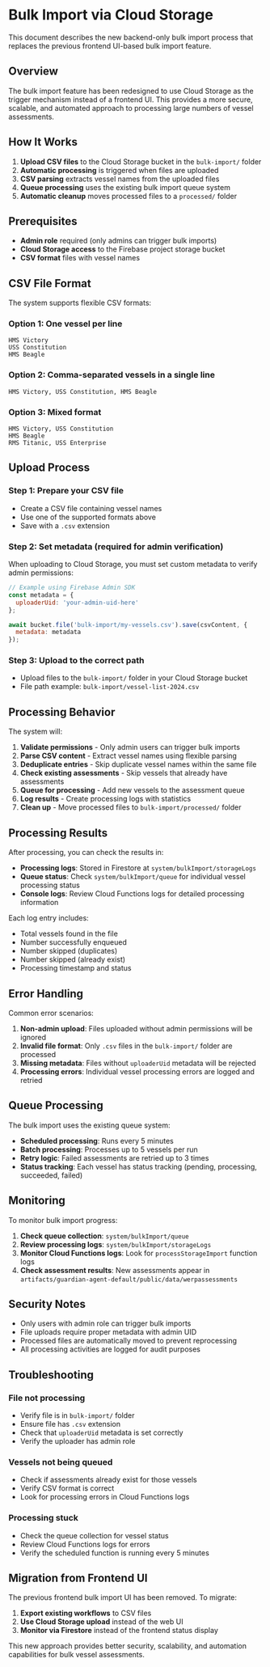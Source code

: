 # Bulk Import via Cloud Storage

This document describes the new backend-only bulk import process that replaces the previous frontend UI-based bulk import feature.

## Overview

The bulk import feature has been redesigned to use Cloud Storage as the trigger mechanism instead of a frontend UI. This provides a more secure, scalable, and automated approach to processing large numbers of vessel assessments.

## How It Works

1. **Upload CSV files** to the Cloud Storage bucket in the `bulk-import/` folder
2. **Automatic processing** is triggered when files are uploaded
3. **CSV parsing** extracts vessel names from the uploaded files
4. **Queue processing** uses the existing bulk import queue system
5. **Automatic cleanup** moves processed files to a `processed/` folder

## Prerequisites

- **Admin role** required (only admins can trigger bulk imports)
- **Cloud Storage access** to the Firebase project storage bucket
- **CSV format** files with vessel names

## CSV File Format

The system supports flexible CSV formats:

### Option 1: One vessel per line
```
HMS Victory
USS Constitution
HMS Beagle
```

### Option 2: Comma-separated vessels in a single line
```
HMS Victory, USS Constitution, HMS Beagle
```

### Option 3: Mixed format
```
HMS Victory, USS Constitution
HMS Beagle
RMS Titanic, USS Enterprise
```

## Upload Process

### Step 1: Prepare your CSV file
- Create a CSV file containing vessel names
- Use one of the supported formats above
- Save with a `.csv` extension

### Step 2: Set metadata (required for admin verification)
When uploading to Cloud Storage, you must set custom metadata to verify admin permissions:

```javascript
// Example using Firebase Admin SDK
const metadata = {
  uploaderUid: 'your-admin-uid-here'
};

await bucket.file('bulk-import/my-vessels.csv').save(csvContent, {
  metadata: metadata
});
```

### Step 3: Upload to the correct path
- Upload files to the `bulk-import/` folder in your Cloud Storage bucket
- File path example: `bulk-import/vessel-list-2024.csv`

## Processing Behavior

The system will:

1. **Validate permissions** - Only admin users can trigger bulk imports
2. **Parse CSV content** - Extract vessel names using flexible parsing
3. **Deduplicate entries** - Skip duplicate vessel names within the same file
4. **Check existing assessments** - Skip vessels that already have assessments
5. **Queue for processing** - Add new vessels to the assessment queue
6. **Log results** - Create processing logs with statistics
7. **Clean up** - Move processed files to `bulk-import/processed/` folder

## Processing Results

After processing, you can check the results in:

- **Processing logs**: Stored in Firestore at `system/bulkImport/storageLogs`
- **Queue status**: Check `system/bulkImport/queue` for individual vessel processing status
- **Console logs**: Review Cloud Functions logs for detailed processing information

Each log entry includes:
- Total vessels found in the file
- Number successfully enqueued
- Number skipped (duplicates)
- Number skipped (already exist)
- Processing timestamp and status

## Error Handling

Common error scenarios:

1. **Non-admin upload**: Files uploaded without admin permissions will be ignored
2. **Invalid file format**: Only `.csv` files in the `bulk-import/` folder are processed
3. **Missing metadata**: Files without `uploaderUid` metadata will be rejected
4. **Processing errors**: Individual vessel processing errors are logged and retried

## Queue Processing

The bulk import uses the existing queue system:

- **Scheduled processing**: Runs every 5 minutes
- **Batch processing**: Processes up to 5 vessels per run
- **Retry logic**: Failed assessments are retried up to 3 times
- **Status tracking**: Each vessel has status tracking (pending, processing, succeeded, failed)

## Monitoring

To monitor bulk import progress:

1. **Check queue collection**: `system/bulkImport/queue`
2. **Review processing logs**: `system/bulkImport/storageLogs`
3. **Monitor Cloud Functions logs**: Look for `processStorageImport` function logs
4. **Check assessment results**: New assessments appear in `artifacts/guardian-agent-default/public/data/werpassessments`

## Security Notes

- Only users with admin role can trigger bulk imports
- File uploads require proper metadata with admin UID
- Processed files are automatically moved to prevent reprocessing
- All processing activities are logged for audit purposes

## Troubleshooting

### File not processing
- Verify file is in `bulk-import/` folder
- Ensure file has `.csv` extension
- Check that `uploaderUid` metadata is set correctly
- Verify the uploader has admin role

### Vessels not being queued
- Check if assessments already exist for those vessels
- Verify CSV format is correct
- Look for processing errors in Cloud Functions logs

### Processing stuck
- Check the queue collection for vessel status
- Review Cloud Functions logs for errors
- Verify the scheduled function is running every 5 minutes

## Migration from Frontend UI

The previous frontend bulk import UI has been removed. To migrate:

1. **Export existing workflows** to CSV files
2. **Use Cloud Storage upload** instead of the web UI
3. **Monitor via Firestore** instead of the frontend status display

This new approach provides better security, scalability, and automation capabilities for bulk vessel assessments.